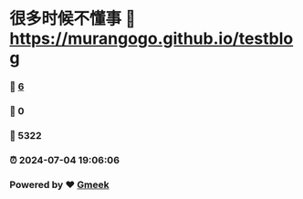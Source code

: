 # 很多时候不懂事 :link: https://murangogo.github.io/testblog 
### :page_facing_up: [6](https://murangogo.github.io/testblog/tag.html) 
### :speech_balloon: 0 
### :hibiscus: 5322 
### :alarm_clock: 2024-07-04 19:06:06 
### Powered by :heart: [Gmeek](https://github.com/Meekdai/Gmeek)
